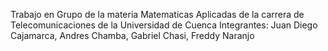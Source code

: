 Trabajo en Grupo de la materia Matematicas Aplicadas de la carrera de Telecomunicaciones de la Universidad de Cuenca
Integrantes: Juan Diego Cajamarca, Andres Chamba, Gabriel Chasi, Freddy Naranjo 
